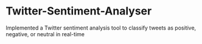# Twitter-Sentiment-Analyser
Implemented a Twitter sentiment analysis tool to classify tweets as positive, negative, or neutral in real-time
